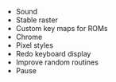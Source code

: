 * Sound
* Stable raster
* Custom key maps for ROMs
* Chrome
* Pixel styles
* Redo keyboard display
* Improve random routines
* Pause


